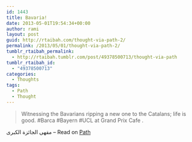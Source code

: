 ```yaml
---
id: 1443
title: Bavaria!
date: 2013-05-01T19:54:34+00:00
author: rami
layout: post
guid: http://rtaibah.com/thought-via-path-2/
permalink: /2013/05/01/thought-via-path-2/
tumblr_rtaibah_permalink:
  - http://rtaibah.tumblr.com/post/49378500713/thought-via-path
tumblr_rtaibah_id:
  - "49378500713"
categories:
  - Thoughts
tags:
  - Path
  - Thought
---
```

> Witnessing the Bavarians ripping a new one to the Catalans; life is good. #Barca #Bayern #UCL at Grand Prix Cafe .

مقهى الجائزة الكبرى – Read on [Path](https://path.com/p/1Pjvwc)
